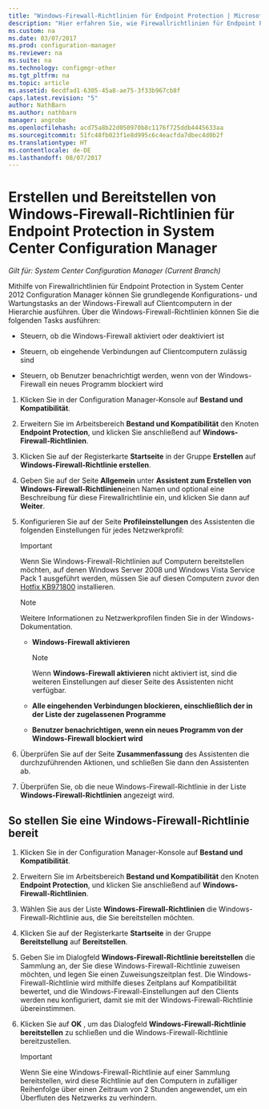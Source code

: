 ```yaml
---
title: "Windows-Firewall-Richtlinien für Endpoint Protection | Microsoft-Dokumentation"
description: "Hier erfahren Sie, wie Firewallrichtlinien für Endpoint Protection in System Center 2012 Configuration Manager erstellt und bereitgestellt werden."
ms.custom: na
ms.date: 03/07/2017
ms.prod: configuration-manager
ms.reviewer: na
ms.suite: na
ms.technology: configmgr-other
ms.tgt_pltfrm: na
ms.topic: article
ms.assetid: 6ecdfad1-6305-45a8-ae75-3f33b967cb8f
caps.latest.revision: "5"
author: NathBarn
ms.author: nathbarn
manager: angrobe
ms.openlocfilehash: acd75a8b22d050970b8c1176f725ddb4445633aa
ms.sourcegitcommit: 51fc48fb023f1e8d995c6c4eacfda7dbec4d0b2f
ms.translationtype: HT
ms.contentlocale: de-DE
ms.lasthandoff: 08/07/2017
---
```

# <a name="create-and-deploy-windows-firewall-policies-for-endpoint-protection-in-system-center-configuration-manager"></a>Erstellen und Bereitstellen von Windows-Firewall-Richtlinien für Endpoint Protection in System Center Configuration Manager

*Gilt für: System Center Configuration Manager (Current Branch)*

Mithilfe von Firewallrichtlinien für Endpoint Protection in System Center 2012 Configuration Manager können Sie grundlegende Konfigurations- und Wartungstasks an der Windows-Firewall auf Clientcomputern in der Hierarchie ausführen. Über die Windows-Firewall-Richtlinien können Sie die folgenden Tasks ausführen:  

-   Steuern, ob die Windows-Firewall aktiviert oder deaktiviert ist  

-   Steuern, ob eingehende Verbindungen auf Clientcomputern zulässig sind  

-   Steuern, ob Benutzer benachrichtigt werden, wenn von der Windows-Firewall ein neues Programm blockiert wird  

1.  Klicken Sie in der Configuration Manager-Konsole auf **Bestand und Kompatibilität**.  

2.  Erweitern Sie im Arbeitsbereich **Bestand und Kompatibilität** den Knoten **Endpoint Protection**, und klicken Sie anschließend auf **Windows-Firewall-Richtlinien**.  

3.  Klicken Sie auf der Registerkarte **Startseite** in der Gruppe **Erstellen** auf **Windows-Firewall-Richtlinie erstellen**.  

4.  Geben Sie auf der Seite **Allgemein** unter **Assistent zum Erstellen von Windows-Firewall-Richtlinien**einen Namen und optional eine Beschreibung für diese Firewallrichtlinie ein, und klicken Sie dann auf **Weiter**.  

5.  Konfigurieren Sie auf der Seite **Profileinstellungen** des Assistenten die folgenden Einstellungen für jedes Netzwerkprofil:  

    > [!IMPORTANT]  
    >  Wenn Sie Windows-Firewall-Richtlinien auf Computern bereitstellen möchten, auf denen Windows Server 2008 und Windows Vista Service Pack 1 ausgeführt werden, müssen Sie auf diesen Computern zuvor den [Hotfix KB971800](http://go.microsoft.com/fwlink/p/?LinkId=231239) installieren.  

    > [!NOTE]  
    >  Weitere Informationen zu Netzwerkprofilen finden Sie in der Windows-Dokumentation.  

    -   **Windows-Firewall aktivieren**  

        > [!NOTE]  
        >  Wenn **Windows-Firewall aktivieren** nicht aktiviert ist, sind die weiteren Einstellungen auf dieser Seite des Assistenten nicht verfügbar.  

    -   **Alle eingehenden Verbindungen blockieren, einschließlich der in der Liste der zugelassenen Programme**  

    -   **Benutzer benachrichtigen, wenn ein neues Programm von der Windows-Firewall blockiert wird**  

6.  Überprüfen Sie auf der Seite **Zusammenfassung** des Assistenten die durchzuführenden Aktionen, und schließen Sie dann den Assistenten ab.  

7.  Überprüfen Sie, ob die neue Windows-Firewall-Richtlinie in der Liste **Windows-Firewall-Richtlinien** angezeigt wird.  

##  <a name="BKMK_Assign"></a> So stellen Sie eine Windows-Firewall-Richtlinie bereit  

1.  Klicken Sie in der Configuration Manager-Konsole auf **Bestand und Kompatibilität**.  

2.  Erweitern Sie im Arbeitsbereich **Bestand und Kompatibilität** den Knoten **Endpoint Protection**, und klicken Sie anschließend auf **Windows-Firewall-Richtlinien**.  

3.  Wählen Sie aus der Liste **Windows-Firewall-Richtlinien** die Windows-Firewall-Richtlinie aus, die Sie bereitstellen möchten.  

4.  Klicken Sie auf der Registerkarte **Startseite** in der Gruppe **Bereitstellung** auf **Bereitstellen**.  

5.  Geben Sie im Dialogfeld **Windows-Firewall-Richtlinie bereitstellen** die Sammlung an, der Sie diese Windows-Firewall-Richtlinie zuweisen möchten, und legen Sie einen Zuweisungszeitplan fest. Die Windows-Firewall-Richtlinie wird mithilfe dieses Zeitplans auf Kompatibilität bewertet, und die Windows-Firewall-Einstellungen auf den Clients werden neu konfiguriert, damit sie mit der Windows-Firewall-Richtlinie übereinstimmen.  

6.  Klicken Sie auf **OK** , um das Dialogfeld **Windows-Firewall-Richtlinie bereitstellen** zu schließen und die Windows-Firewall-Richtlinie bereitzustellen.  

    > [!IMPORTANT]  
    >  Wenn Sie eine Windows-Firewall-Richtlinie auf einer Sammlung bereitstellen, wird diese Richtlinie auf den Computern in zufälliger Reihenfolge über einen Zeitraum von 2 Stunden angewendet, um ein Überfluten des Netzwerks zu verhindern.
